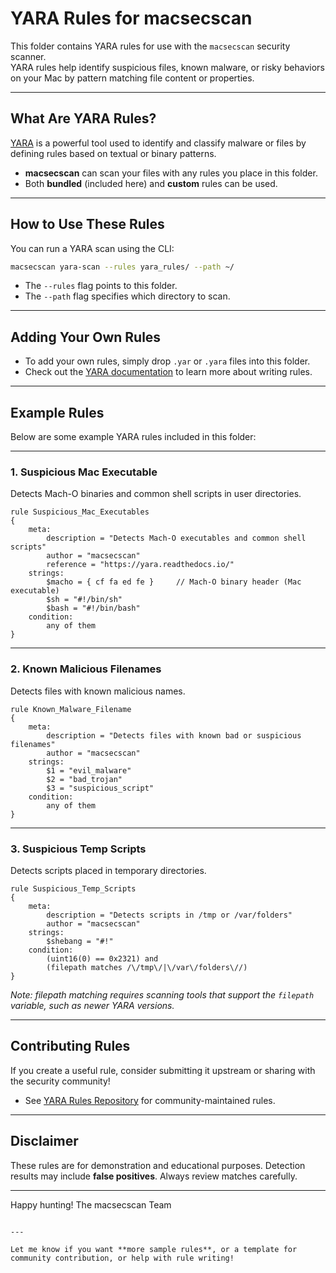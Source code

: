 # YARA Rules for macsecscan

This folder contains YARA rules for use with the `macsecscan` security scanner.  
YARA rules help identify suspicious files, known malware, or risky behaviors on your Mac by pattern matching file content or properties.

---

## What Are YARA Rules?

[YARA](https://yara.readthedocs.io/) is a powerful tool used to identify and classify malware or files by defining rules based on textual or binary patterns.

- **macsecscan** can scan your files with any rules you place in this folder.
- Both **bundled** (included here) and **custom** rules can be used.

---

## How to Use These Rules

You can run a YARA scan using the CLI:

```sh
macsecscan yara-scan --rules yara_rules/ --path ~/
````

* The `--rules` flag points to this folder.
* The `--path` flag specifies which directory to scan.

---

## Adding Your Own Rules

* To add your own rules, simply drop `.yar` or `.yara` files into this folder.
* Check out the [YARA documentation](https://yara.readthedocs.io/) to learn more about writing rules.

---

## Example Rules

Below are some example YARA rules included in this folder:

---

### 1. Suspicious Mac Executable

Detects Mach-O binaries and common shell scripts in user directories.

```yara
rule Suspicious_Mac_Executables
{
    meta:
        description = "Detects Mach-O executables and common shell scripts"
        author = "macsecscan"
        reference = "https://yara.readthedocs.io/"
    strings:
        $macho = { cf fa ed fe }     // Mach-O binary header (Mac executable)
        $sh = "#!/bin/sh"
        $bash = "#!/bin/bash"
    condition:
        any of them
}
```

---

### 2. Known Malicious Filenames

Detects files with known malicious names.

```yara
rule Known_Malware_Filename
{
    meta:
        description = "Detects files with known bad or suspicious filenames"
        author = "macsecscan"
    strings:
        $1 = "evil_malware"
        $2 = "bad_trojan"
        $3 = "suspicious_script"
    condition:
        any of them
}
```

---

### 3. Suspicious Temp Scripts

Detects scripts placed in temporary directories.

```yara
rule Suspicious_Temp_Scripts
{
    meta:
        description = "Detects scripts in /tmp or /var/folders"
        author = "macsecscan"
    strings:
        $shebang = "#!"
    condition:
        (uint16(0) == 0x2321) and
        (filepath matches /\/tmp\/|\/var\/folders\//)
}
```

*Note: filepath matching requires scanning tools that support the `filepath` variable, such as newer YARA versions.*

---

## Contributing Rules

If you create a useful rule, consider submitting it upstream or sharing with the security community!

* See [YARA Rules Repository](https://github.com/YARA-Rules/rules) for community-maintained rules.

---

## Disclaimer

These rules are for demonstration and educational purposes.
Detection results may include **false positives**. Always review matches carefully.

---

Happy hunting!
The macsecscan Team

```

---

Let me know if you want **more sample rules**, or a template for community contribution, or help with rule writing!
```
